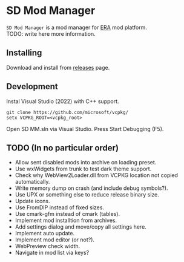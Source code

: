 SD Mod Manager
==============

`SD Mod Manager` is a mod manager for [ERA](http://wforum.heroes35.net/showthread.php?tid=5830) mod platform.  
TODO: write here more information.

Installing
----------
Download and install from [releases](./releases) page.

Development
-----------
Instal Visual Studio (2022) with C++ support.

`git clone https://github.com/microsoft/vcpkg/`  
`setx VCPKG_ROOT=<vcpkg_root>`

Open SD MM.sln via Visual Studio. Press Start Debugging (F5).

TODO (In no particular order)
-----------------------------
- Allow sent disabled mods into archive on loading preset.
- Use wxWidgets from trunk to test dark theme support.
- Check why WebView2Loader.dll from VCPKG location not copied automatically.
- Write memory dump on crash (and include debug symbols?).
- Use UPX or something else to reduce release binary size.
- Update icons.
- Use FromDIP instead of fixed sizes.
- Use cmark-gfm instead of cmark (tables).
- Implement mod installtion from archives.
- Add settings dialog and move/copy all settings here.
- Implement auto update.
- Implement mod editor (or not?).
- WebPreview check width.
- Navigate in mod list via keys?
